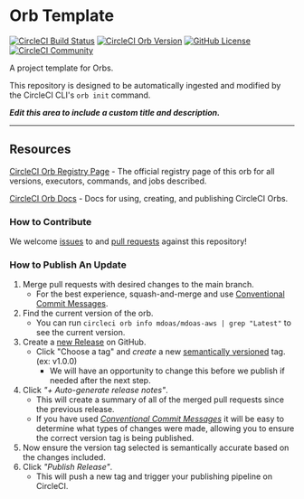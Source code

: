 # Orb Template


[![CircleCI Build Status](https://circleci.com/gh/hicham-mdous/mdoas-aws.svg?style=shield "CircleCI Build Status")](https://circleci.com/gh/hicham-mdous/mdoas-aws) [![CircleCI Orb Version](https://badges.circleci.com/orbs/mdoas/mdoas-aws.svg)](https://circleci.com/orbs/registry/orb/mdoas/mdoas-aws) [![GitHub License](https://img.shields.io/badge/license-MIT-lightgrey.svg)](https://raw.githubusercontent.com/hicham-mdous/mdoas-aws/master/LICENSE) [![CircleCI Community](https://img.shields.io/badge/community-CircleCI%20Discuss-343434.svg)](https://discuss.circleci.com/c/ecosystem/orbs)



A project template for Orbs.

This repository is designed to be automatically ingested and modified by the CircleCI CLI's `orb init` command.

_**Edit this area to include a custom title and description.**_

---

## Resources

[CircleCI Orb Registry Page](https://circleci.com/orbs/registry/orb/mdoas/mdoas-aws) - The official registry page of this orb for all versions, executors, commands, and jobs described.

[CircleCI Orb Docs](https://circleci.com/docs/2.0/orb-intro/#section=configuration) - Docs for using, creating, and publishing CircleCI Orbs.

### How to Contribute

We welcome [issues](https://github.com/hicham-mdous/mdoas-aws/issues) to and [pull requests](https://github.com/hicham-mdous/mdoas-aws/pulls) against this repository!

### How to Publish An Update
1. Merge pull requests with desired changes to the main branch.
    - For the best experience, squash-and-merge and use [Conventional Commit Messages](https://conventionalcommits.org/).
2. Find the current version of the orb.
    - You can run `circleci orb info mdoas/mdoas-aws | grep "Latest"` to see the current version.
3. Create a [new Release](https://github.com/hicham-mdous/mdoas-aws/releases/new) on GitHub.
    - Click "Choose a tag" and _create_ a new [semantically versioned](http://semver.org/) tag. (ex: v1.0.0)
      - We will have an opportunity to change this before we publish if needed after the next step.
4.  Click _"+ Auto-generate release notes"_.
    - This will create a summary of all of the merged pull requests since the previous release.
    - If you have used _[Conventional Commit Messages](https://conventionalcommits.org/)_ it will be easy to determine what types of changes were made, allowing you to ensure the correct version tag is being published.
5. Now ensure the version tag selected is semantically accurate based on the changes included.
6. Click _"Publish Release"_.
    - This will push a new tag and trigger your publishing pipeline on CircleCI.
